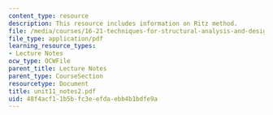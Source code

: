 ```yaml
---
content_type: resource
description: This resource includes information on Ritz method.
file: /media/courses/16-21-techniques-for-structural-analysis-and-design-spring-2005/48f4acf11b5bfc3eefdaebb4b1bdfe9a_unit11_notes2.pdf
file_type: application/pdf
learning_resource_types:
- Lecture Notes
ocw_type: OCWFile
parent_title: Lecture Notes
parent_type: CourseSection
resourcetype: Document
title: unit11_notes2.pdf
uid: 48f4acf1-1b5b-fc3e-efda-ebb4b1bdfe9a
---
```

